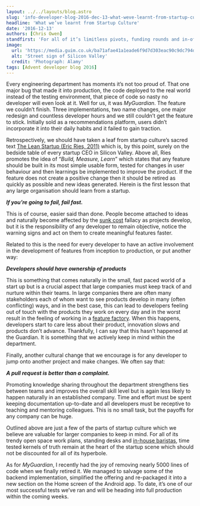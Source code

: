 ```yaml
---
layout: ../../layouts/blog.astro
slug: 'info-developer-blog-2016-dec-13-what-weve-learnt-from-startup-culture'
headline: 'What we’ve learnt from Startup Culture'
date: '2016-12-13'
authors: [Chris Owen]
standfirst: 'For all of it’s limitless pivots, funding rounds and in-office football tables, Startup culture can teach established companies a thing or two.'
image:
  url: 'https://media.guim.co.uk/ba71afae41a1eade6f9d7d303eac90c9dc794da2/0_70_5616_3370/5616.jpg'
  alt: 'Street sign of Silicon Valley'
  credit: 'Photograph: Alamy'
tags: [Advent developer blog 2016]
---
```


Every engineering department has moments it’s not too proud of. That one major bug that made it into production, the code deployed to the real world instead of the testing environment, that piece of code so nasty no developer will even look at it. Well for us, it was _MyGuardian_. The feature we couldn’t finish. Three implementations, two name changes, one major redesign and countless developer hours and we still couldn’t get the feature to stick. Initially sold as a recommendations platform, users didn’t incorporate it into their daily habits and it failed to gain traction.

Retrospectively, we should have taken a leaf from startup culture’s sacred text [The Lean Startup (Eric Ries, 2011)](http://theleanstartup.com/book) which is, by this point, surely on the bedside table of every startup CEO in Silicon Valley. Above all, Ries promotes the idea of “_Build, Measure, Learn_” which states that any feature should be built in its most simple usable form, tested for changes in user behaviour and then learnings be implemented to improve the product. If the feature does not create a positive change then it should be retired as quickly as possible and new ideas generated. Herein is the first lesson that any large organisation should learn from a startup.

_**If you’re going to fail, fail fast.**_

This is of course, easier said than done. People become attached to ideas and naturally become affected by the [sunk cost](https://youarenotsosmart.com/2011/03/25/the-sunk-cost-fallacy/) fallacy as projects develop, but it is the responsibility of any developer to remain objective, notice the warning signs and act on them to create meaningful features faster.

Related to this is the need for every developer to have an active involvement in the development of features from inception to production, or put another way:

**_Developers should have ownership of products_**

This is something that comes naturally in the small, fast paced world of a start up but is a crucial aspect that large companies must keep track of and nurture within their teams. In large companies there are often many stakeholders each of whom want to see products develop in many (often conflicting) ways, and in the best case, this can lead to developers feeling out of touch with the products they work on every day and in the worst result in the feeling of working in a [feature factory](https://hackernoon.com/12-signs-youre-working-in-a-feature-factory-44a5b938d6a2). When this happens, developers start to care less about their product, innovation slows and products don’t advance. Thankfully, I can say that this hasn’t happened at the Guardian. It is something that we actively keep in mind within the department.

Finally, another cultural change that we encourage is for any developer to jump onto another project and make changes. We often say that:

**_A pull request is better than a complaint._**

Promoting knowledge sharing throughout the department strengthens ties between teams and improves the overall skill level but is again less likely to happen naturally in an established company. Time and effort must be spent keeping documentation up-to-date and all developers must be receptive to teaching and mentoring colleagues. This is no small task, but the payoffs for any company can be huge.

Outlined above are just a few of the parts of startup culture which we believe are valuable for larger companies to keep in mind. For all of its trendy open space work plans, standing desks and [in-house baristas](http://sprudge.com/coffee-tech-san-francisco-baristas-pov-108657.html), time tested kernels of truth remain at the heart of the startup scene which should not be discounted for all of its hyperbole.

As for _MyGuardian_, I recently had the joy of removing nearly 5000 lines of code when we finally retired it. We managed to salvage some of the backend implementation, simplified the offering and re-packaged it into a new section on the Home screen of the Android app. To date, it’s one of our most successful tests we’ve ran and will be heading into full production within the coming weeks.
